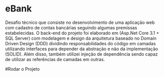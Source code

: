 # eBank

Desafio técnico que consiste no desenvolvimento de uma aplicação web com cadastro de contas bancárias seguindo algumas premissas estabelecidas. O back-end do projeto foi elaborado 
em (Asp.Net Core 3.1 + SQL Server) com modelagem e design da arquitetura baseado no Domain Driven Design (DDD) dividindo responsabilidades do código em camadas utilizando interfaces para 
depender da abstração e não da implementação (SOLID). Além disso, também utilizei injeção de dependência sendo capaz de utilizar as referências de camadas em outras.


#Rodar o Projeto

